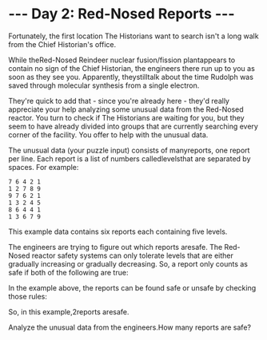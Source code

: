 # --- Day 2: Red-Nosed Reports ---

Fortunately, the first location The Historians want to search isn't a long walk from the Chief Historian's office.

While theRed-Nosed Reindeer nuclear fusion/fission plantappears to contain no sign of the Chief Historian, the engineers there run up to you as soon as they see you. Apparently, theystilltalk about the time Rudolph was saved through molecular synthesis from a single electron.

They're quick to add that - since you're already here - they'd really appreciate your help analyzing some unusual data from the Red-Nosed reactor. You turn to check if The Historians are waiting for you, but they seem to have already divided into groups that are currently searching every corner of the facility. You offer to help with the unusual data.

The unusual data (your puzzle input) consists of manyreports, one report per line. Each report is a list of numbers calledlevelsthat are separated by spaces. For example:

```shell
7 6 4 2 1
1 2 7 8 9
9 7 6 2 1
1 3 2 4 5
8 6 4 4 1
1 3 6 7 9
```
This example data contains six reports each containing five levels.

The engineers are trying to figure out which reports aresafe. The Red-Nosed reactor safety systems can only tolerate levels that are either gradually increasing or gradually decreasing. So, a report only counts as safe if both of the following are true:

In the example above, the reports can be found safe or unsafe by checking those rules:

So, in this example,2reports aresafe.

Analyze the unusual data from the engineers.How many reports are safe?

